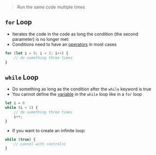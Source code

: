> Run the same code multiple times

## `for` Loop

- Iterates the code in the code as long the condition (the second parameter) is no longer met:
- Conditions need to have an [operators](computer-science/docs/c/operators.md) in most cases

```javascript
for (let i = 0; i < 3; i++) {
	// do something three times
}
```

## `while` Loop

- Do something as long as the condition after the `while` keyword is true
- You cannot define the [variable](computer-science/docs/javascript/variables.md) in the `while` loop like in a `for` loop

```javascript
let i = 0
while (i < 3) {
	// do something three times
	i++;
}
```

- If you want to create an infinite loop:

```javascript
while (true) {
	// cancel with control+c
}
```
